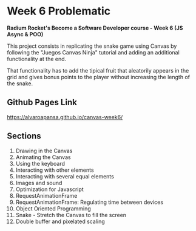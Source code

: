# Week 6 Problematic
**Radium Rocket's Become a Software Developer course - Week 6 (JS Async & POO)**  

This project consists in replicating the snake game using Canvas by following the "Juegos Canvas Ninja" tutorial and adding an additional functionality at the end.

That functionality has to add the tipical fruit that aleatorily appears in the grid and gives bonus points to the player without increasing the length of the snake.

## Github Pages Link  
https://alvaroapansa.github.io/canvas-week6/

## Sections
1. Drawing in the Canvas
2. Animating the Canvas  
3. Using the keyboard
4. Interacting with other elements
5. Interacting with several equal elements
6. Images and sound
7. Optimization for Javascript
8. RequestAnimationFrame
9. RequestAnimationFrame: Regulating time between devices
10. Object Oriented Programming
11. Snake - Stretch the Canvas to fill the screen
12. Double buffer and pixelated scaling
